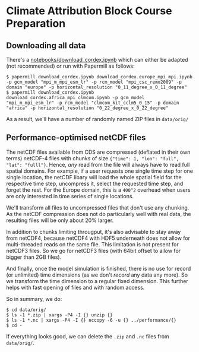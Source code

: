 # Climate Attribution Block Course Preparation

## Downloading all data

There's a [notebooks/download_cordex.ipynb](notebooks/download_cordex.ipynb) which can either be adapted (not recommended) or run with Papermill as follows:
```shell
$ papermill download_cordex.ipynb download_cordex.europe_mpi_mpi.ipynb -p gcm_model "mpi_m_mpi_esm_lr" -p rcm_model "mpi_csc_remo2009" -p domain "europe" -p horizontal_resolution "0_11_degree_x_0_11_degree"
$ papermill download_cordex.ipynb download_cordex.africa_mpi_clmcom.ipynb -p gcm_model "mpi_m_mpi_esm_lr" -p rcm_model "clmcom_kit_cclm5_0_15" -p domain "africa" -p horizontal_resolution "0_22_degree_x_0_22_degree"
```
As a result, we'll have a number of randomly named ZIP files in `data/orig/`

## Performance-optimised netCDF files

The netCDF files available from CDS are compressed (deflated in their own terms) netCDF-4 files with chunks of size `{"time": 1, "lon": "full", "lat": "fulll"}`.
Hence, _any_ read from the file will always have to read full spatial domains. 
For example, if a user requests one single time step for one single location, the netCDF libary will load the whole spatial field for the respective time step, uncompress it, select the requested time step, and forget the rest.
For the Europe domain, this is a `400^2` overhead when users are only interested in time series of single locations.

We'll transform all files to uncompressed files that don't use any chunking.
As the netCDF compression does not do particularly well with real data, the resulting files will be only about 20% larger.

In addition to chunks limiting througput, it's also advisable to stay away from netCDF4, because netCDF4 with HDF5 underneath does not allow for multi-threaded reads on the same file. This limitation is not present for netCDF3 files. So we go for netCDF3 files (with 64bit offset to allow for bigger than 2GB files).

And finally, once the model simulation is finished, there is no use for record (or unlimited) time dimensions (as we don't _record_ any data any more). So we transform the time dimension to a regular fixed dimension. This further helps with fast opening of files and with random access.

So in summary, we do:
```shell
$ cd data/orig/
$ ls -1 *.zip | xargs -P4 -I {} unzip {}
$ ls -1 *.nc | xargs -P4 -I {} nccopy -6 -u {} ../performance/{}
$ cd -
```

If everything looks good, we can delete the `.zip` and `.nc` files from `data/orig/`.